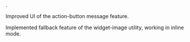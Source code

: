 .

Improved UI of the action-button message feature.

Implemented fallback feature of the widget-image utility, working in inline mode.